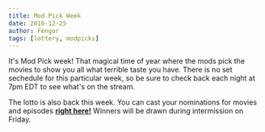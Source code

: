 ```yaml
---
title: Mod Pick Week
date: 2016-12-25
author: Fengor
tags: [lottery, modpicks]
---
```

It's Mod Pick week! That magical time of year where the mods pick the movies to show you all what terrible taste you have. There is no set sechedule for this particular week, so be sure to check back each night at 7pm EDT to see what's on the stream.

The lotto is also back this week. You can cast your nominations for movies and episodes **[right here!][lotto]** Winners will be drawn during intermission on Friday.
 
[m1]: http://www.imdb.com/title/tt1244666/
[m2]: http://www.imdb.com/title/tt0373469/
[p1]: http://www.imdb.com/title/tt2173455/
[p2]: http://www.imdb.com/title/tt1758315/
[lotto]: https://bronystate.typeform.com/to/AuPFYE
